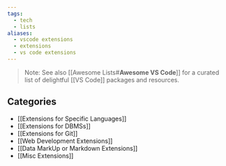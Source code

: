 ```yaml
---
tags:
  - tech
  - lists
aliases:
  - vscode extensions
  - extensions
  - vs code extensions
---
```

> Note: See also [[Awesome Lists#**Awesome VS Code**]] for a curated list of delightful [[VS Code]] packages and resources.

## Categories
- [[Extensions for Specific Languages]]
- [[Extensions for DBMSs]]
- [[Extensions for Git]]
- [[Web Development Extensions]]
- [[Data MarkUp or Markdown Extensions]]
- [[Misc Extensions]]